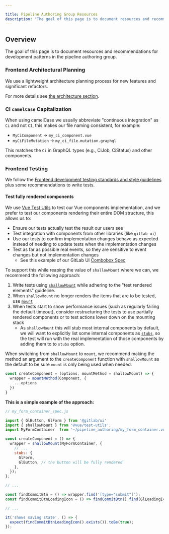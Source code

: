 ```yaml
---

title: Pipeline Authoring Group Resources
description: "The goal of this page is to document resources and recommendations for development patterns in the pipeline authoring group."
---
```








## Overview

The goal of this page is to document resources and recommendations for development patterns in the pipeline authoring group.

### Frontend Architectural Planning

We use a lightweight architecture planning process for new features and significant refactors.

For more details see [the architecture section](/handbook/engineering/development/ops/verify/pipeline-authoring/frontend-architecture/).

### CI `camelCase` Capitalization

When using camelCase we usually abbreviate "continuous integration" as `Ci` and not `CI`, this makes our file naming consistent,
for example:

- `MyCiComponent` -> `my_ci_component.vue`
- `myCiFileMutation` -> `my_ci_file.mutation.graphql`

This matches the `Ci` in GraphQL types (e.g., CiJob, CiStatus) and other components.

### Frontend Testing

We follow the [Frontend development testing standards and style guidelines](https://docs.gitlab.com/ee/development/testing_guide/frontend_testing.html)
plus some recommendations to write tests.

#### Test fully rendered components

We use [Vue Test Utils](https://vue-test-utils.vuejs.org/) to test our Vue components implementation, and we prefer
to test our components rendering their entire DOM structure, this allows us to:

- Ensure our tests actually test the result our users see
- Test integration with components from other libraries (like `gitlab-ui`)
- Use our tests to confirm implementation changes behave as expected instead of needing to update tests when the implementation changes
- Test as far as possible real events, so they are sensitive to event changes but not implementation changes
  - See this example of our GitLab UI [Combobox Spec](https://gitlab.com/gitlab-org/gitlab-ui/-/blob/master/src/components/base/form/form_combobox/form_combobox.spec.js)

To support this while reaping the value of `shallowMount` where we can, we recommend the following approach:

1. Write tests using [`shallowMount`](https://vue-test-utils.vuejs.org/api/#shallowmount) while adhering to the "test rendered elements" guideline.
2. When `shallowMount` no longer renders the items that are to be tested, use [`mount`](https://vue-test-utils.vuejs.org/api/#mount)
3. When tests start to show performance issues (such as regularly failing the default timeout), consider restructuring the tests to use partially rendered components or to test actions lower down on the mounting stack
    - As `shallowMount` this will stub most internal components by default, we will want to explicitly list some internal
    components as [`stubs`](https://vue-test-utils.vuejs.org/api/options.html#stubs), so the test will run with the real
    implementation of those components by adding them to to `stubs` option.

When switching from `shallowMount` to `mount`, we recommend making the method an argument to the `createComponent` function with `shallowMount` as the default to be sure `mount` is only being used when needed.

```js
const createComponent = (options, mountMethod = shallowMount) => {
  wrapper = mountMethod(Component, {
    ...options
  })
}
```

**This is a simple example of the approach:**

```js
// my_form_container_spec.js

import { GlButton, GlForm } from '@gitlab/ui'
import { shallowMount } from '@vue/test-utils';
import MyFormContainer  from '~/pipeline_authoring/my_form_container.vue';

const createComponent = () => {
  wrapper = shallowMount(MyFormContainer, {
    // ...
    stubs: {
      GlForm,
      GlButton, // the button will be fully rendered
    },
  });
};

// ...

const findCommitBtn = () => wrapper.find('[type="submit"]');
const findCommitBtnLoadingIcon = () => findCommitBtn().find(GlLoadingIcon);

// ...

it('shows saving state', () => {
  expect(findCommitBtnLoadingIcon().exists()).toBe(true);
});
```
